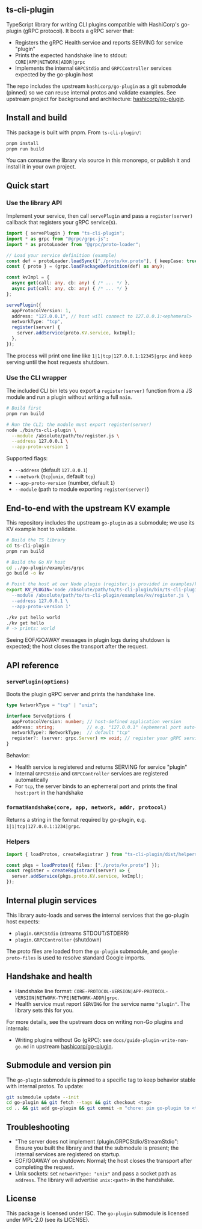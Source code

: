 ## ts-cli-plugin

TypeScript library for writing CLI plugins compatible with HashiCorp's go-plugin (gRPC protocol). It boots a gRPC server that:

- Registers the gRPC Health service and reports SERVING for service "plugin"
- Prints the expected handshake line to stdout: `CORE|APP|NETWORK|ADDR|grpc`
- Implements the internal `GRPCStdio` and `GRPCController` services expected by the go-plugin host

The repo includes the upstream `hashicorp/go-plugin` as a git submodule (pinned) so we can reuse internal protos and validate examples. See upstream project for background and architecture: [hashicorp/go-plugin](https://github.com/hashicorp/go-plugin).


## Install and build

This package is built with pnpm. From `ts-cli-plugin/`:

```bash
pnpm install
pnpm run build
```

You can consume the library via source in this monorepo, or publish it and install it in your own project.


## Quick start

### Use the library API

Implement your service, then call `servePlugin` and pass a `register(server)` callback that registers your gRPC service(s).

```ts
import { servePlugin } from "ts-cli-plugin";
import * as grpc from "@grpc/grpc-js";
import * as protoLoader from "@grpc/proto-loader";

// Load your service definition (example)
const def = protoLoader.loadSync(["./proto/kv.proto"], { keepCase: true, longs: String, enums: String, defaults: true, oneofs: true });
const { proto } = (grpc.loadPackageDefinition(def) as any);

const kvImpl = {
  async get(call: any, cb: any) { /* ... */ },
  async put(call: any, cb: any) { /* ... */ }
};

servePlugin({
  appProtocolVersion: 1,
  address: "127.0.0.1", // host will connect to 127.0.0.1:<ephemeral>
  networkType: "tcp",
  register(server) {
    server.addService(proto.KV.service, kvImpl);
  },
});
```

The process will print one line like `1|1|tcp|127.0.0.1:12345|grpc` and keep serving until the host requests shutdown.

### Use the CLI wrapper

The included CLI bin lets you export a `register(server)` function from a JS module and run a plugin without writing a full `main`.

```bash
# Build first
pnpm run build

# Run the CLI; the module must export register(server)
node ./bin/ts-cli-plugin \
  --module /absolute/path/to/register.js \
  --address 127.0.0.1 \
  --app-proto-version 1
```

Supported flags:
- `--address` (default `127.0.0.1`)
- `--network` (`tcp`|`unix`, default `tcp`)
- `--app-proto-version` (number, default `1`)
- `--module` (path to module exporting `register(server)`)


## End-to-end with the upstream KV example

This repository includes the upstream `go-plugin` as a submodule; we use its KV example host to validate.

```bash
# Build the TS library
cd ts-cli-plugin
pnpm run build

# Build the Go KV host
cd ../go-plugin/examples/grpc
go build -o kv

# Point the host at our Node plugin (register.js provided in examples/kv)
export KV_PLUGIN='node /absolute/path/to/ts-cli-plugin/bin/ts-cli-plugin \
  --module /absolute/path/to/ts-cli-plugin/examples/kv/register.js \
  --address 127.0.0.1 \
  --app-proto-version 1'

./kv put hello world
./kv get hello
# -> prints: world
```

Seeing EOF/GOAWAY messages in plugin logs during shutdown is expected; the host closes the transport after the request.


## API reference

### `servePlugin(options)`

Boots the plugin gRPC server and prints the handshake line.

```ts
type NetworkType = "tcp" | "unix";

interface ServeOptions {
  appProtocolVersion: number; // host-defined application version
  address: string;            // e.g. "127.0.0.1" (ephemeral port auto-assigned) or unix socket path
  networkType?: NetworkType;  // default "tcp"
  register?: (server: grpc.Server) => void; // register your gRPC services
}
```

Behavior:
- Health service is registered and returns SERVING for service "plugin"
- Internal `GRPCStdio` and `GRPCController` services are registered automatically
- For `tcp`, the server binds to an ephemeral port and prints the final `host:port` in the handshake

### `formatHandshake(core, app, network, addr, protocol)`

Returns a string in the format required by go-plugin, e.g. `1|1|tcp|127.0.0.1:1234|grpc`.

### Helpers

```ts
import { loadProtos, createRegistrar } from "ts-cli-plugin/dist/helpers";

const pkgs = loadProtos({ files: ["./proto/kv.proto"] });
const register = createRegistrar((server) => {
  server.addService(pkgs.proto.KV.service, kvImpl);
});
```


## Internal plugin services

This library auto-loads and serves the internal services that the go-plugin host expects:

- `plugin.GRPCStdio` (streams STDOUT/STDERR)
- `plugin.GRPCController` (shutdown)

The proto files are loaded from the `go-plugin` submodule, and `google-proto-files` is used to resolve standard Google imports.


## Handshake and health

- Handshake line format: `CORE-PROTOCOL-VERSION|APP-PROTOCOL-VERSION|NETWORK-TYPE|NETWORK-ADDR|grpc`.
- Health service must report `SERVING` for the service name `"plugin"`. The library sets this for you.

For more details, see the upstream docs on writing non-Go plugins and internals:
- Writing plugins without Go (gRPC): see `docs/guide-plugin-write-non-go.md` in upstream [hashicorp/go-plugin](https://github.com/hashicorp/go-plugin).


## Submodule and version pin

The `go-plugin` submodule is pinned to a specific tag to keep behavior stable with internal protos. To update:

```bash
git submodule update --init
cd go-plugin && git fetch --tags && git checkout <tag>
cd .. && git add go-plugin && git commit -m "chore: pin go-plugin to <tag>"
```


## Troubleshooting

- "The server does not implement /plugin.GRPCStdio/StreamStdio": Ensure you built the library and that the submodule is present; the internal services are registered on startup.
- EOF/GOAWAY on shutdown: Normal; the host closes the transport after completing the request.
- Unix sockets: set `networkType: "unix"` and pass a socket path as `address`. The library will advertise `unix:<path>` in the handshake.


## License

This package is licensed under ISC. The `go-plugin` submodule is licensed under MPL-2.0 (see its LICENSE).


